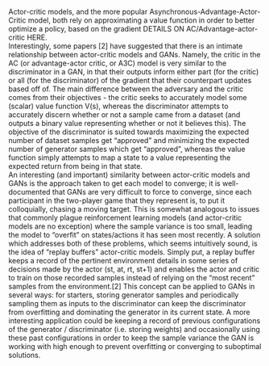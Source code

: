 Actor-critic models, and the more popular Asynchronous-Advantage-Actor-Critic model, both rely on approximating a value function in order to better optimize a policy, based on the gradient DETAILS ON AC/Advantage-actor-critic HERE. <br/>
Interestingly, some papers [2] have suggested that there is an intimate relationship between actor-critic models and GANs. Namely, the critic in the AC (or advantage-actor critic, or A3C) model is very similar to the discriminator in a GAN, in that their outputs inform either part (for the critic) or all (for the discriminator) of the gradient that their counterpart updates based off of. The main difference between the adversary and the critic comes from their objectives - the critic seeks to accurately model some (scalar) value function V(s), whereas the discriminator attempts to accurately discern whether or not a sample came from a dataset (and outputs a binary value representing whether or not it believes this). The objective of the discriminator is suited towards maximizing the expected number of dataset samples get “approved” and minimizing the expected number of generator samples which get “approved”, whereas the value function simply attempts to map a state to a value representing the expected return from being in that state. <br/>
An interesting (and important) similarity between actor-critic models and GANs is the approach taken to get each model to converge; it is well-documented that GANs are very difficult to force to converge, since each participant in the two-player game that they represent is, to put it colloquially, chasing a moving target. This is somewhat analogous to issues that commonly plague reinforcement learning models (and actor-critic models are no exception) where the sample variance is too small, leading the model to “overfit” on states/actions it has seen most recently. A solution which addresses both of these problems, which seems intuitively sound, is the idea of “replay buffers” actor-critic models. Simply put, a replay buffer keeps a record of the pertinent environment details in some series of decisions made by the actor (st, at, rt, st+1) and enables the actor and critic to train on those recorded samples instead of relying on the “most recent” samples from the environment.[2] This concept can be applied to GANs in several ways: for starters, storing generator samples and periodically sampling them as inputs to the discriminator can keep the discriminator from overfitting and dominating the generator in its current state. A more interesting application could be keeping a record of previous configurations of the generator / discriminator (i.e. storing weights) and occasionally using these past configurations in order to keep the sample variance the GAN is working with high enough to prevent overfitting or converging to suboptimal solutions.<br/>

